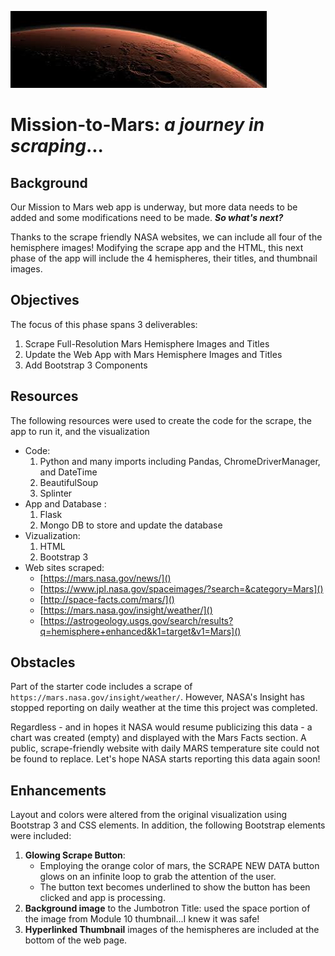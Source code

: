 ![logo](./Templates/mars.jpeg)
# Mission-to-Mars: *a journey in scraping*... 


## Background
Our Mission to Mars web app is underway, but more data needs to be added and some modifications need to be made.  ***So what's next?***

Thanks to the scrape friendly NASA websites, we can include all four of the hemisphere images!  Modifying the scrape app and the HTML, this next phase of the app will include the 4 hemispheres, their titles, and thumbnail images. 

## Objectives
The focus of this phase spans 3 deliverables:

1. Scrape Full-Resolution Mars Hemisphere Images and Titles
2. Update the Web App with Mars Hemisphere Images and Titles
3. Add Bootstrap 3 Components

## Resources
The following resources were used to create the code for the scrape, the app to run it, and the visualization  

* Code: 
	1. Python and many imports including Pandas, ChromeDriverManager, and DateTime
	2. BeautifulSoup
	3. Splinter
* App and Database : 
	1. Flask
	2. Mongo DB to store and update the database
* Vizualization: 
	1. HTML
	2. Bootstrap 3
* Web sites scraped:
	* [https://mars.nasa.gov/news/]()
	* [https://www.jpl.nasa.gov/spaceimages/?search=&category=Mars]()
	* [http://space-facts.com/mars/]()
	* [https://mars.nasa.gov/insight/weather/]()
	* [https://astrogeology.usgs.gov/search/results?q=hemisphere+enhanced&k1=target&v1=Mars]()
	 

## Obstacles
Part of the starter code includes a scrape of ```https://mars.nasa.gov/insight/weather/```. However, NASA's Insight has stopped reporting on daily weather at the time this project was completed.

Regardless - and in hopes it NASA would resume publicizing this data - a chart was created (empty) and displayed with the Mars Facts section.  A public, scrape-friendly website with daily MARS temperature site could not be found to replace.  Let's hope NASA starts reporting this data again soon!

## Enhancements
Layout and colors were altered from the original visualization using Bootstrap 3 and CSS elements.  In addition, the following Bootstrap elements were included:

1. **Glowing Scrape Button**: 
	* Employing the orange color of mars, the SCRAPE NEW DATA button glows on an infinite loop to grab the attention of the user.
	* The button text becomes underlined to show the button has been clicked and app is processing.
2. **Background image** to the Jumbotron Title: used the space portion of the image from Module 10 thumbnail...I knew it was safe!
3. **Hyperlinked Thumbnail** images of the hemispheres are included at the bottom of the web page.


